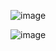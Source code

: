 ![image](https://github.com/nsinorov/Web-Development-Bootcamp-/assets/45227327/7d4f6046-a213-49f9-9b12-b089fd287b79)

![image](https://github.com/nsinorov/Web-Development-Bootcamp-/assets/45227327/729af3f1-cfbf-42f8-ad6d-4482f9713759)

